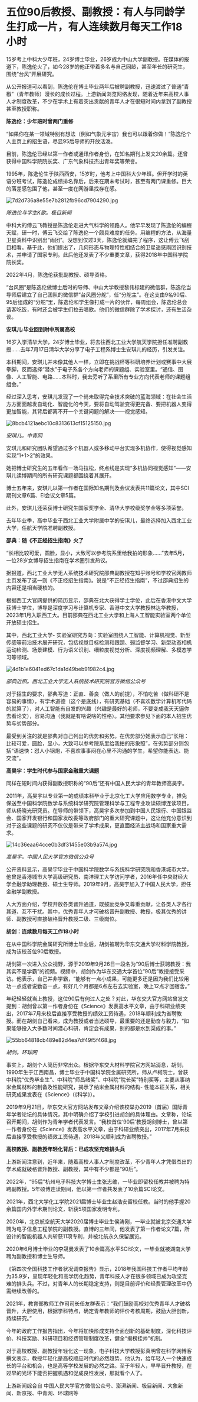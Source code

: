 # 五位90后教授、副教授：有人与同龄学生打成一片，有人连续数月每天工作18小时

15岁考上中科大少年班，24岁博士毕业，26岁成为中山大学副教授。在媒体的报道下，陈逸伦火了，如今28岁的他正带着多名与自己同龄，甚至年长的研究生，围绕“台风”开展研究。

从公开报道可以看到，陈逸伦在博士毕业两年后被聘副教授，迅速渡过了普通“青椒”（青年教师）漫长的成长过程。上游新闻浏览网络发现，随着近年来高校人事人才制度改革，不少在学术上有着突出贡献的青年人才在很短时间内拿到了副教授甚至教授职称。

**陈逸伦：少年班时曾两门重修**

“如果你在某一领域特别有想法（例如气象元宇宙）我也可以跟着你做！”陈逸伦个人主页上的招生语，尽显95后导师的开放活泼。

目前，陈逸伦已经以第一作者或通讯作者身份，在知名期刊上发文20余篇。还曾获得中国科学院院长奖、广东气象科技杰出青年奖等荣誉。

1995年，陈逸伦生于陕西西安，15岁时，他考上中国科大少年班。但开学时的英语分班考试，陈逸伦成绩排名靠后，后来在期末考试时，甚至有两门课重修。巨大的落差感包围了他，甚至一度在网游里找存在感。

![7d2d736a8e55e7b2812fb96cd7904290.jpg](https://raw.githubusercontent.com/qqhsx/qqnews_image/main/2024/03/25/五位90后教授、副教授：有人与同龄学生打成一片，有人连续数月每天工作18小时/7d2d736a8e55e7b2812fb96cd7904290.jpg)

_陈逸伦与学生K歌。极目新闻_

中科大的傅云飞教授是陈逸伦走进大气科学的领路人。他早早发现了陈逸伦的编程天赋，研一时，傅云飞交给了陈逸伦一个颇具难度的任务。用编程的方法，从海量卫星资料中识别出“雨团”。没想到仅过3天，陈逸伦就编完了程序，这让傅云飞刮目相看。基于此，他们提出了，几何形态与物理特性相结合的卫星遥感雨团识别技术，并申请了国家专利。此后他还发表了不少重要文章，获得2018年中国科学院院长奖。

2022年4月，陈逸伦获批副教授、硕导资格。

“台风圈”是陈逸伦做博士后时的导师、中山大学教授黎伟标建的微信群，陈逸伦当导师后建立了自己团队的微信群“台风圈分舵”，任“分舵主”。在这支由9名90后、95后组成的“分舵”里，陈逸伦和学生像打成一片的伙伴，每周组会，陈逸伦总会请客吃饭，有时还会被学生们拉去唱歌。他们的微信群除了学术探讨，还有生活杂谈。

**安琪儿:毕业回到附中所属高校**

16岁入学清华大学，24岁博士毕业，将去往西北工业大学航天学院担任准聘副教授……去年7月17日清华大学分享了电子工程系博士生安琪儿的经历，引发关注。

本科期间，安琪儿并未像其他人一样，立即在挑战杯等科研培养计划或赛事中大展拳脚，反而选择“潜水”于电子系各个方向老师的课题组、实验室里。“通信、图像、人工智能、电路……本科时，我去旁听了系里所有专业方向代表老师的课题组组会。”

经过深入思考，安琪儿发现了一个尚未取得完全技术突破的蓝海领域：在社会生活方方面面越发自动化、智能化的今天，要将自动驾驶变得更完备、要把机器人变得更加智能，其背后都离不开一个关键问题的解决——视觉感知。

![8bcb4121aebc10c8313613cf15125150.jpg](https://raw.githubusercontent.com/qqhsx/qqnews_image/main/2024/03/25/五位90后教授、副教授：有人与同龄学生打成一片，有人连续数月每天工作18小时/8bcb4121aebc10c8313613cf15125150.jpg)

_安琪儿。中青网_

安琪儿和研究团队希望通过多个机器人或多移动平台实现多机协作，使得视觉感知实现“1+1>2”的效果。

她把博士研究生的五年看作一场马拉松，终点线是实现“多机协同视觉感知”——安琪儿读博期间的所有研究课题都围绕着其展开。

博士五年来，安琪儿以第一作者在国际知名期刊及会议发表共11篇论文，其中SCI期刊文章6篇、EI会议文章5篇。

此外，安琪儿还荣获博士研究生国家奖学金、清华大学校级奖学金等多项荣誉。

去年毕业季，高中毕业于西北工业大学附属中学的安琪儿，最终选择加入西北工业大学，任航天学院准聘副教授。

**邵典：随《不正经招生指南》火了**

“长相比较可爱，圆脸，显小，大致可以参考院系里给我拍的形象……”去年5月，一位28岁女博导招生指南在学术圈引发热议。

据报道，西北工业大学无人系统技术研究院邵典副教授在知乎账号和学校官网教师主页发布了这一则《不正经招生指南》。说是“不正经招生指南”，不过邵典招生的内容还是相当硬核的。

根据西工大官网提供的简历显示，邵典在北大获得学士学位，此后在香港中文大学获博士学位，博导是深度学习与计算机专家、香港中文大学教授林达华教授，2023年1月入职西工大。目前邵典在西北工业大学和上海人工智能实验室两个单位开放硕士招生。

其中，西北工业大学-
实验室研究方向：实验室围绕人工智能、计算机视觉、新型传感等前沿技术展开研究，包括视觉目标检测和跟踪、弱监督学习、新型动态相机运动检测、场景建模、行为语义识别、细粒度视觉分析、深度视频理解、多模态学习等领域。

![4d1b1e6041ed67c1da1d49beb91982c4.jpg](https://raw.githubusercontent.com/qqhsx/qqnews_image/main/2024/03/25/五位90后教授、副教授：有人与同龄学生打成一片，有人连续数月每天工作18小时/4d1b1e6041ed67c1da1d49beb91982c4.jpg)

_邵典近照。西北工业大学无人系统技术研究院官方微信公众号_

对于招生的要求，邵典写道：正直、善良（做人的前提），不怕吃苦（做科研不是容易的事情），有学术道德（这个是底线），有研究基础（不喜欢数学计算机写代码的就算了），对人工智能有自发的兴趣（兴趣是最好的老师，不要变成我天天逼你去看论文），容易沟通（我就是有啥说啥的性格）。其他要求参见下面的本人招生优势与劣势部分。

最受到关注的就是邵典对自己列出的优势和劣势。在优势部分她表示自己“长相：比较可爱，圆脸，显小，大致可以参考院系里给我拍的形象照”，在劣势部分则包括“语速快：怼人小钢炮，不喜欢事事闷在心里不沟通的学生，希望你能表达、能交流”。

**高昊宇：学生时代参与国家金融重大课题**

同样在短时间内获得副教授职称的“90后”还有中国人民大学的青年教师高昊宇。

2011年，高昊宇以专业第一的成绩本科毕业于北京化工大学应用数学专业，推免保送至中国科学院数学与系统科学研究院管理科学与工程专业攻读硕博连读项目，师从杨晓光研究员。在导师的带领下，高昊宇多次参加到中国人民银行、中国银监会、国家开发银行和国家发改委等政府部门的重大研究课题中，这让他充分意识到对于这些课题的研究不仅仅是带来了学术成果，更直面经济主战场和国家重大需求。

![14c36eaa64cce0b3df31455e03b9a574.jpg](https://raw.githubusercontent.com/qqhsx/qqnews_image/main/2024/03/25/五位90后教授、副教授：有人与同龄学生打成一片，有人连续数月每天工作18小时/14c36eaa64cce0b3df31455e03b9a574.jpg)

_高昊宇。中国人民大学官方微信公众号_

公开资料显示，高昊宇毕业于中国科学院数学与系统科学研究院和香港城市大学，他曾是香港城市大学高级研究员、南洋理工大学访问学者，2016年任中央财经大学金融学助理教授、硕士生导师。2019年9月，高昊宇加入了中国人民大学，担任金融学副教授。

人大方面介绍，学校开放各类晋升通道，既鼓励竞争又尊重贡献，让各类人才各行其道、互不干扰。其中，优秀青年人才可破格晋升副教授、教授，极其优秀的讲师、副教授可直接破格晋升教授二级、三级岗位。

**胡剑：连续数月每天工作18小时**

在从中国科学院金属研究所博士毕业后，胡剑被聘为华东交通大学材料学院教授，成为该校首位90后教授。

胡剑第一次进入公众视野，源于2019年9月26日一段名为“90后博士获聘教授：我其实不是学霸”的视频。视频中，胡剑作为华东交通大学首位“90后”教授接受采访。他表示，自己并非学霸，“能够有一点小成果，可能更多还是因为我们比较用功一点或者说勤奋一点，有好几个月都是6点左右去实验室，晚上12点才回宿舍。”

年纪轻轻就当上教授，这位90后有何过人之处？对此，华东交大官方网站曾发文提到：胡剑曾以第一作者身份在《Science》发表高水平文章，由于科研业绩突出，2017年7月来校后直接享受教授的绩效工资待遇，2018年顺利成为省聘教授。而在胡剑自己看来，成为教授或者当选硕导，最重要的还是勤奋与毅力，“如果能够投入大多数时间潜心科研，肯定会有成果，别的都是水到渠成的事。”

![55bb64818cb489e82d4ea7df49f5f468.jpg](https://raw.githubusercontent.com/qqhsx/qqnews_image/main/2024/03/25/五位90后教授、副教授：有人与同龄学生打成一片，有人连续数月每天工作18小时/55bb64818cb489e82d4ea7df49f5f468.jpg)

 _胡剑。环球网_

事实上，胡剑个人简历非常出众。根据华东交大材料学院官方网站消息，胡剑，1990年生于江西南昌，博士毕业于中国科学院金属研究所，师从卢柯院士，曾获中科院“优秀毕业生”、中科院“师昌绪奖”、中科院“院长奖”特别奖等，主要从事纳米金属材料的制备及性能研究，揭示了纳米金属材料的结构-
性能本征关系，相关研究成果发表在《Science》（《科学》）。

2019年9月21日，华东交大官方网站发布文章介绍该校举办2019（首届）国际青年学者论坛的具体情况，其中明确介绍了学校引进胡剑的具体理由。文章称，论坛召开期间，胡剑作为青年学者代表发言。“我校首位‘90后’教授胡剑博士，曾以第一作者身份在《Science》发表高水平文章，由于科研业绩突出，2017年7月来校后直接享受教授的绩效工资待遇，2018年又顺利成为省聘教授。”

**高校教授、副教授年轻化背后：已成攻坚克难排头兵**

上游新闻注意到，近年来，随着高校人事人才制度改革，不少青年人才凭借杰出的学术成就破格晋升教授、副教授，其中有不少都是“90后”。

2022年，“95后”杭州电子科技大学博士生张志维，一毕业即留校任教并被聘为特聘副教授。5年硕博连读期间，他以第一作者共发表了10余篇SCI论文。

2021年，西北大学化工学院2021届博士毕业生赵浩安留校任教。当时的他手握20余篇国内外学术期刊论文，斩获5项国家发明专利。

2020年，北京航空航天大学2020届博士毕业生侯涛刚，一毕业就被北京交通大学聘为电子信息工程学院的副教授。直博的三年间，他发表了第一作者论文7篇，所设计的智能机器人共斩获11项专利，并被北航永久保留展览。

2020年6月博士毕业的李晟曼发表了10余篇高水平SCI论文，一毕业就被湖南大学聘为副教授和博士生导师。

《第四次全国科技工作者状况调查报告》显示，2018年我国科技工作者平均年龄为35.9岁，呈现年轻化和高学历化趋势，青年科技人才在很多领域已成为攻坚克难的排头兵。不过，对青年人的长期稳定支持，则是目前评价和经费管理改革中仍需继续改善的。

2021年，教育部教师工作司司长任友群表示：“我们鼓励高校对优秀青年人才破格晋升，大胆使用，根据学科特点，确定青年教师的评价考核周期，鼓励大胆创新，持续研究。”

今年的政府工作报告指出，今年将加快形成支持全面创新的基础制度，深化科技评价、科技奖励、科研项目和经费管理制度改革，健全“揭榜挂帅”机制。

对于高校教授、副教授年轻化这一现象，电子科技大学教授彭真明曾在科学网博客撰文表示，教授年轻化是高校顺应时代的必然趋势。他认为，给年轻人一个快速成长的平台和机会，也是高等学校发展的必然之路。至于年轻人，早早晋升教授，在过早的光环下能否把握机遇和促成良性发展，那就看个人了。

上游新闻综合自 中国人民大学官方微信公众号、澎湃新闻、极目新闻、大象新闻、新京报、中青网、环球网等

